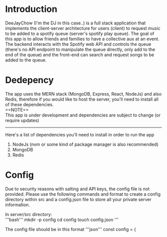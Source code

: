 # Introduction

DeeJayChow (I'm the DJ in this case..) is a full stack application that implements the client-server architecture for users (client) to request music to be added to a spotify queue (server's spotify play queue). The goal of this app is to allow friends and families to have a collective aux at an event. The backend interacts with the Spotify web API and controls the queue (there's no API endpoint to manipulate the queue directly, only add to the end of the queue) and the front-end can search and request songs to be added to the queue. 

# Dedepency

The app uses the MERN stack (MongoDB, Express, React, NodeJs) and also Redis, therefore if you would like to host the server, you'll need to install all of these dependencies.  
==NOTE==  
This app is under development and dependencies are subject to change (or require updates)

---

Here's a list of dependencies you'll need to install in order to run the app  

1. NodeJs (nvm or some kind of package manager is also recommended)  
2. MongoDB
3. Redis

# Config

Due to security reasons with salting and API keys, the config file is not provided. Please use the following commands and format to create a config directory within src and a config.json file to store all your private server information.  

In server/src directory:  
'''bash'''
mkdir -p config
cd config
touch config.json
'''

The config file should be in this format
'''json'''
const config = {

